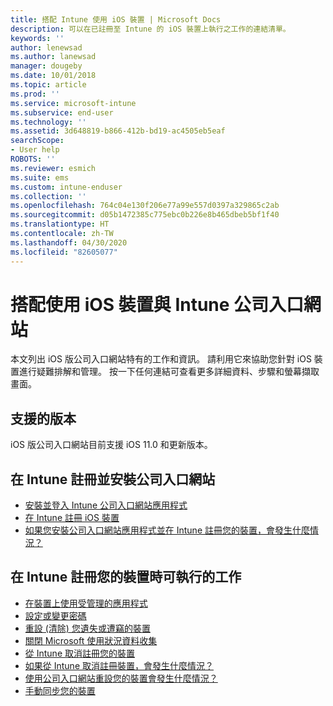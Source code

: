 ```yaml
---
title: 搭配 Intune 使用 iOS 裝置 | Microsoft Docs
description: 可以在已註冊至 Intune 的 iOS 裝置上執行之工作的連結清單。
keywords: ''
author: lenewsad
ms.author: lanewsad
manager: dougeby
ms.date: 10/01/2018
ms.topic: article
ms.prod: ''
ms.service: microsoft-intune
ms.subservice: end-user
ms.technology: ''
ms.assetid: 3d648819-b866-412b-bd19-ac4505eb5eaf
searchScope:
- User help
ROBOTS: ''
ms.reviewer: esmich
ms.suite: ems
ms.custom: intune-enduser
ms.collection: ''
ms.openlocfilehash: 764c04e130f206e77a99e557d0397a329865c2ab
ms.sourcegitcommit: d05b1472385c775ebc0b226e8b465dbeb5bf1f40
ms.translationtype: HT
ms.contentlocale: zh-TW
ms.lasthandoff: 04/30/2020
ms.locfileid: "82605077"
---
```

# <a name="using-your-ios-device-with-intune-company-portal"></a>搭配使用 iOS 裝置與 Intune 公司入口網站
本文列出 iOS 版公司入口網站特有的工作和資訊。 請利用它來協助您針對 iOS 裝置進行疑難排解和管理。 按一下任何連結可查看更多詳細資料、步驟和螢幕擷取畫面。

## <a name="supported-versions"></a>支援的版本

iOS 版公司入口網站目前支援 iOS 11.0 和更新版本。  


## <a name="enrolling-into-intune-and-installing-the-company-portal"></a>在 Intune 註冊並安裝公司入口網站

- [安裝並登入 Intune 公司入口網站應用程式](install-and-sign-in-to-the-intune-company-portal-app-ios.md)
- [在 Intune 註冊 iOS 裝置](enroll-your-device-in-intune-ios.md)
- [如果您安裝公司入口網站應用程式並在 Intune 註冊您的裝置，會發生什麼情況？](what-happens-if-you-install-the-Company-Portal-app-and-enroll-your-device-in-intune-ios.md)  

## <a name="things-you-can-do-when-your-device-is-enrolled-in-intune"></a>在 Intune 註冊您的裝置時可執行的工作

- [在裝置上使用受管理的應用程式](use-managed-apps-on-your-device-ios.md)
- [設定或變更密碼](set-or-change-your-passcode-ios.md)
  <!--- [Reset (erase) your lost or stolen device](reset-erase-your-lost-or-stolen-device-ios.md) -->
- [重設 (清除) 您遺失或遭竊的裝置](reset-erase-your-device-cpwebsite.md)
- [關閉 Microsoft 使用狀況資料收集](turn-off-microsoft-usage-data-collection-ios.md)
- [從 Intune 取消註冊您的裝置](unenroll-your-device-from-intune-ios.md)
- [如果從 Intune 取消註冊裝置，會發生什麼情況？](what-happens-if-you-unenroll-your-device-from-intune-ios.md)
- [使用公司入口網站重設您的裝置會發生什麼情況？](effects-of-device-reset-company-portal-ios.md)
- [手動同步您的裝置](sync-your-device-manually-ios.md)
